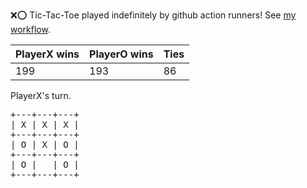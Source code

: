 :x::o: Tic-Tac-Toe played indefinitely by github action runners! See [my workflow](.github/workflows/play.yaml).

|PlayerX wins|PlayerO wins|Ties|
|-|-|-|
|199|193|86|

PlayerX's turn.

<pre>
+---+---+---+
| X | X | X |
+---+---+---+
| O | X | O |
+---+---+---+
| O |   | O |
+---+---+---+
</pre>